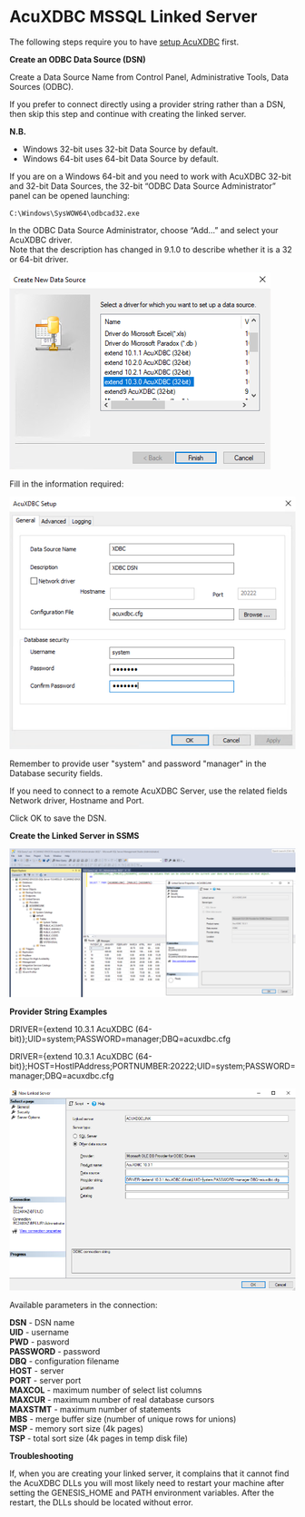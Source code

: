 # AcuXDBC MSSQL Linked Server

The following steps require you to have [setup AcuXDBC](AcuXDBC-WINDOWS.md) first.  

**Create an ODBC Data Source (DSN)**

Create a Data Source Name from Control Panel, Administrative Tools, Data Sources (ODBC).  

If you prefer to connect directly using a provider string rather than a DSN, then skip this step and continue with creating the linked server.  

**N.B.**  
- Windows 32-bit uses 32-bit Data Source by default.  
- Windows 64-bit uses 64-bit Data Source by default.  

If you are on a Windows 64-bit and you need to work with AcuXDBC 32-bit and 32-bit Data Sources, the 32-bit “ODBC Data Source Administrator” panel can be opened launching:   

```
C:\Windows\SysWOW64\odbcad32.exe  
```

In the ODBC Data Source Administrator, choose “Add…” and select your AcuXDBC driver.    
Note that the description has changed in 9.1.0 to describe whether it is a 32 or 64-bit driver.    

![1](images/xdbc-w-2.png)

Fill in the information required:  

![2](images/mssql-1.png)

Remember to provide user "system" and password "manager" in the Database security fields.  

If you need to connect to a remote AcuXDBC Server, use the related fields Network driver, Hostname and Port.  

Click OK to save the DSN.  

**Create the Linked Server in SSMS**

![3](images/mssql-2.png)

**Provider String Examples**  

DRIVER={extend 10.3.1 AcuXDBC (64-bit)};UID=system;PASSWORD=manager;DBQ=acuxdbc.cfg  

DRIVER={extend 10.3.1 AcuXDBC (64-bit)};HOST=HostIPAddress;PORTNUMBER:20222;UID=system;PASSWORD=manager;DBQ=acuxdbc.cfg  

![4](images/mssql-3.png)

Available parameters in the connection:  

**DSN** - DSN name  
**UID** - username  
**PWD** - pasword  
**PASSWORD** - password  
**DBQ** - configuration filename  
**HOST** - server  
**PORT** - server port  
**MAXCOL** - maximum number of select list columns  
**MAXCUR** - maximum number of real database cursors  
**MAXSTMT** - maximum number of statements  
**MBS** - merge buffer size (number of unique rows for unions)  
**MSP** - memory sort size (4k pages)  
**TSP** - total sort size (4k pages in temp disk file)  

**Troubleshooting**  

If, when you are creating your linked server, it complains that it cannot find the AcuXDBC DLLs you will most likely need to restart your machine after setting the GENESIS_HOME and PATH environment variables. After the restart, the DLLs should be located without error.  